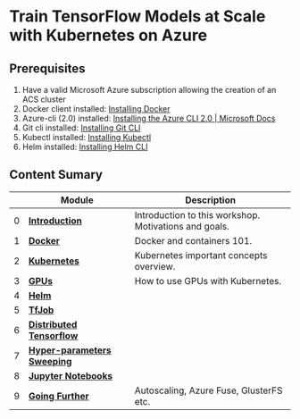 # Train TensorFlow Models at Scale with Kubernetes on Azure

<!-- ## [Learning Objectives](./learningObjectives.md)
## [Presentation Content](./presentationContent.md)
## [Room Organization](./roomOrganization.md) -->

## Prerequisites

1. Have a valid Microsoft Azure subscription allowing the creation of an ACS cluster
1. Docker client installed: [Installing Docker](https://www.docker.com/community-edition)
1. Azure-cli  (2.0) installed: [Installing the Azure CLI 2.0 | Microsoft Docs](https://docs.microsoft.com/en-us/cli/azure/install-azure-cli?view=azure-cli-latest)
1. Git cli installed: [Installing Git CLI](https://git-scm.com/book/en/v2/Getting-Started-Installing-Git)
1. Kubectl installed: [Installing Kubectl](https://kubernetes.io/docs/tasks/tools/install-kubectl/)
1. Helm installed: [Installing Helm CLI](https://github.com/kubernetes/helm/blob/master/docs/install.md)


## Content Sumary

| | Module | Description |
| --- | --- | --- |
|0| **[Introduction](0-intro)** | Introduction to this workshop. Motivations and goals.|
|1| **[Docker](1-docker)** | Docker and containers 101.|
|2| **[Kubernetes](2-kubernetes)** | Kubernetes important concepts overview.|
|3| **[GPUs](3-gpus)** | How to use GPUs with Kubernetes.|
|4| **[Helm](4-helm)** | |
|5| **[TfJob](5-tfjob)** | |
|6| **[Distributed Tensorflow](6-distributed-tensorflow)** | |
|7| **[Hyper-parameters Sweeping](7-hyper-param-sweeping)** | |
|8| **[Jupyter Notebooks](8-jupyter)** | |
|9| **[Going Further](9-going-further)** | Autoscaling, Azure Fuse, GlusterFS etc. |
